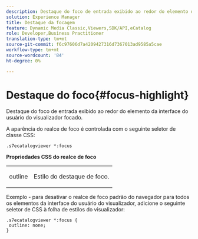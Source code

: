 ```yaml
---
description: Destaque do foco de entrada exibido ao redor do elemento da interface do usuário do visualizador focado.
solution: Experience Manager
title: Destaque da focagem
feature: Dynamic Media Classic,Viewers,SDK/API,eCatalog
role: Developer,Business Practitioner
translation-type: tm+mt
source-git-commit: f6c97606d7a4209427316d7367013ad9585a5cae
workflow-type: tm+mt
source-wordcount: '84'
ht-degree: 0%

---
```



# Destaque do foco{#focus-highlight}

Destaque do foco de entrada exibido ao redor do elemento da interface do usuário do visualizador focado.

<!--<a id="section_E8B3D0BF9FF548F188F717D6EA65EC32"></a>-->

A aparência do realce de foco é controlada com o seguinte seletor de classe CSS:

```
.s7ecatalogviewer *:focus
```

**Propriedades CSS do realce de foco**

<table id="table_C48C56E696304C9BAFEE71BA9EA9A174"> 
 <tbody> 
  <tr> 
   <td colname="col1"> <p> <span class="codeph"> outline  </span> </p> </td> 
   <td colname="col2"> <p> Estilo do destaque de foco. </p> </td> 
  </tr> 
 </tbody> 
</table>

Exemplo - para desativar o realce de foco padrão do navegador para todos os elementos da interface do usuário do visualizador, adicione o seguinte seletor de CSS à folha de estilos do visualizador:

```
.s7ecatalogviewer *:focus { 
 outline: none; 
}
```

